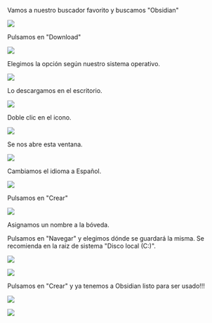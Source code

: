 Vamos a nuestro buscador favorito y buscamos "Obsidian"

![](https://i.postimg.cc/Hn4H9hv1/CAP-5.png)

Pulsamos en "Download"

![](https://i.postimg.cc/kXRYzpxx/CAP-6.png)

Elegimos la opción según nuestro sistema operativo.

![](https://i.postimg.cc/9fPQpb82/CAP-7.png)

Lo descargamos en el escritorio.

![](https://i.postimg.cc/7P5fv3b3/CAP-8.png)

Doble clic en el icono.

![](https://i.postimg.cc/HsPzY4tT/CAP-9.png)

Se nos abre esta ventana.

![](https://i.postimg.cc/cCGRgXbn/CAP-10.png)

Cambiamos el idioma a Español.

![](https://i.postimg.cc/kXnS063q/CAP-11.png)

Pulsamos en "Crear"

![](https://i.postimg.cc/qqNPqBWR/CAP-12.png)

Asignamos un nombre a la bóveda.

Pulsamos en "Navegar" y elegimos dónde se guardará la misma. Se recomienda en la raiz de sistema "Disco local (C:)".

![](https://i.postimg.cc/s27jwm2m/CAP-15.png)

![](https://i.postimg.cc/qM41Rvnv/CAP-17.png)

Pulsamos en "Crear" y ya tenemos a Obsidian listo para ser usado!!!

![](https://i.postimg.cc/bNnqzLxh/CAP-18.png)

![](https://i.postimg.cc/QMvBMm4Z/CAP-19.png)




 